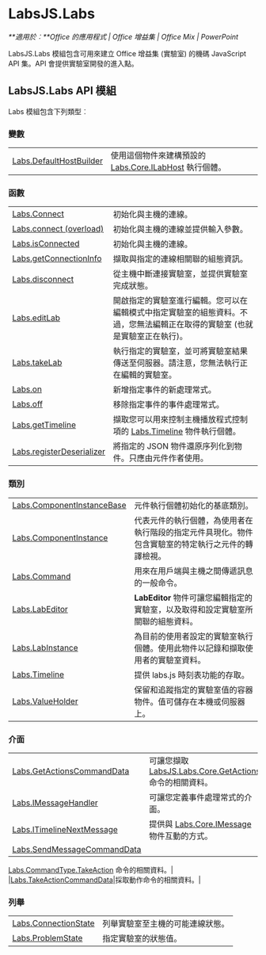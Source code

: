
# <a name="labsjs.labs"></a>LabsJS.Labs

 _**適用於︰**Office 的應用程式 | Office 增益集 | Office Mix | PowerPoint_

LabsJS.Labs 模組包含可用來建立 Office 增益集 (實驗室) 的機碼 JavaScript API 集。API 會提供實驗室開發的進入點。

## <a name="labsjs.labs-api-module"></a>LabsJS.Labs API 模組

Labs 模組包含下列類型︰


### <a name="variables"></a>變數


|||
|:-----|:-----|
|[Labs.DefaultHostBuilder](../../reference/office-mix/labs.defaulthostbuilder.md)|使用這個物件來建構預設的 [Labs.Core.ILabHost](../../reference/office-mix/labs.core.ilabhost.md) 執行個體。|

### <a name="functions"></a>函數


|||
|:-----|:-----|
|[Labs.Connect](../../reference/office-mix/labs.connect.md)|初始化與主機的連線。|
|[Labs.connect (overload)](../../reference/office-mix/labs.connect-overload.md)|初始化與主機的連線並提供輸入參數。|
|[Labs.isConnected](../../reference/office-mix/labs.isconnected.md)|初始化與主機的連線。|
|[Labs.getConnectionInfo](../../reference/office-mix/labs.getconnectioninfo.md)|擷取與指定的連線相關聯的組態資訊。|
|[Labs.disconnect](../../reference/office-mix/labs.disconnect.md)|從主機中斷連接實驗室，並提供實驗室完成狀態。|
|[Labs.editLab](../../reference/office-mix/labs.editlab.md)|開啟指定的實驗室進行編輯。您可以在編輯模式中指定實驗室的組態資料。不過，您無法編輯正在取得的實驗室 (也就是實驗室正在執行)。|
|[Labs.takeLab](../../reference/office-mix/labs.takelab.md)|執行指定的實驗室，並可將實驗室結果傳送至伺服器。請注意，您無法執行正在編輯的實驗室。|
|[Labs.on](../../reference/office-mix/labs.on.md)|新增指定事件的新處理常式。|
|[Labs.off](../../reference/office-mix/labs.off.md)|移除指定事件的事件處理常式。|
|[Labs.getTimeline](../../reference/office-mix/labs.gettimeline.md)|擷取您可以用來控制主機播放程式控制項的 [Labs.Timeline](../../reference/office-mix/labs.timeline.md) 物件執行個體。|
|[Labs.registerDeserializer](../../reference/office-mix/labs.registerdeserializer.md)|將指定的 JSON 物件還原序列化到物件。只應由元件作者使用。|

### <a name="classes"></a>類別


|||
|:-----|:-----|
|[Labs.ComponentInstanceBase](../../reference/office-mix/labs.componentinstancebase.md)|元件執行個體初始化的基底類別。|
|[Labs.ComponentInstance](../../reference/office-mix/labs.componentinstance.md)|代表元件的執行個體，為使用者在執行階段的指定元件具現化。物件包含實驗室的特定執行之元件的轉譯檢視。|
|[Labs.Command](../../reference/office-mix/labs.command.md)|用來在用戶端與主機之間傳遞訊息的一般命令。|
|[Labs.LabEditor](../../reference/office-mix/labs.labeditor.md)|**LabEditor** 物件可讓您編輯指定的實驗室，以及取得和設定實驗室所關聯的組態資料。|
|[Labs.LabInstance](../../reference/office-mix/labs.labinstance.md)|為目前的使用者設定的實驗室執行個體。使用此物件以記錄和擷取使用者的實驗室資料。|
|[Labs.Timeline](../../reference/office-mix/labs.timeline.md)|提供 labs.js 時刻表功能的存取。|
|[Labs.ValueHolder](../../reference/office-mix/labs.valueholder.md)|保留和追蹤指定的實驗室值的容器物件。值可儲存在本機或伺服器上。|

### <a name="interfaces"></a>介面


|||
|:-----|:-----|
|[Labs.GetActionsCommandData](../../reference/office-mix/labs.getactionscommanddata.md)|可讓您擷取 [LabsJS.Labs.Core.GetActions](../../reference/office-mix/labsjs.labs.core.getactions.md) 命令的相關資料。|
|[Labs.IMessageHandler](../../reference/office-mix/labs.imessagehandler.md)|可讓您定義事件處理常式的介面。|
|[Labs.ITimelineNextMessage](../../reference/office-mix/labs.itimelinenextmessage.md)|提供與 [Labs.Core.IMessage](https://msdn.microsoft.com/library/office/mt599680.aspx) 物件互動的方式。|
|[Labs.SendMessageCommandData](../../reference/office-mix/labs.sendmessagecommanddata.md)|
  [Labs.CommandType.TakeAction](https://msdn.microsoft.com/library/office/mt599680.aspx) 命令的相關資料。|
|[Labs.TakeActionCommandData](../../reference/office-mix/labs.takeactioncommanddata.md)|採取動作命令的相關資料。|

### <a name="enumerations"></a>列舉


|||
|:-----|:-----|
|[Labs.ConnectionState](../../reference/office-mix/labs.connectionstate.md)|列舉實驗室至主機的可能連線狀態。|
|[Labs.ProblemState](../../reference/office-mix/labs.problemstate.md)|指定實驗室的狀態值。|
